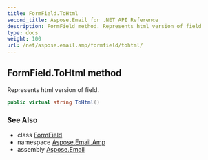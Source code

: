 ```yaml
---
title: FormField.ToHtml
second_title: Aspose.Email for .NET API Reference
description: FormField method. Represents html version of field
type: docs
weight: 100
url: /net/aspose.email.amp/formfield/tohtml/
---
```

## FormField.ToHtml method

Represents html version of field.

```csharp
public virtual string ToHtml()
```

### See Also

* class [FormField](../)
* namespace [Aspose.Email.Amp](../../formfield/)
* assembly [Aspose.Email](../../../)


